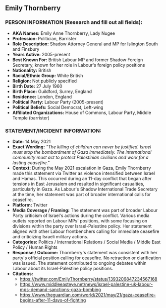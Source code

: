 ## Emily Thornberry

### PERSON INFORMATION (Research and fill out all fields):
- **AKA Names:** Emily Anne Thornberry, Lady Nugee
- **Profession:** Politician, Barrister
- **Role Description:** Shadow Attorney General and MP for Islington South and Finsbury
- **Years Active:** 2005-present
- **Best Known For:** British Labour MP and former Shadow Foreign Secretary, known for her role in Labour's foreign policy positions
- **Nationality:** British
- **Racial/Ethnic Group:** White British
- **Religion:** Not publicly specified
- **Birth Date:** 27 July 1960
- **Birth Place:** Guildford, Surrey, England
- **Residence:** London, England
- **Political Party:** Labour Party (2005-present)
- **Political Beliefs:** Social Democrat, Left-wing
- **Affiliated Organizations:** House of Commons, Labour Party, Middle Temple (barrister)

### STATEMENT/INCIDENT INFORMATION:
- **Date:** 14 May 2021
- **Exact Wording:** *"The killing of children can never be justified. Israel must stop the bombardment of Gaza immediately. The international community must act to protect Palestinian civilians and work for a lasting ceasefire."*
- **Context:** During the May 2021 escalation in Gaza, Emily Thornberry made this statement via Twitter as violence intensified between Israel and Hamas. This occurred during an 11-day conflict that began after tensions in East Jerusalem and resulted in significant casualties, particularly in Gaza. As Labour's Shadow International Trade Secretary at the time, her statement was part of broader international calls for ceasefire.
- **Platform:** Twitter
- **Media Coverage / Framing:** The statement was part of broader Labour Party criticism of Israel's actions during the conflict. Various media outlets reported on Labour MPs' positions, with some focusing on divisions within the party over Israel-Palestine policy. Her statement aligned with other Labour frontbenchers calling for immediate ceasefire and criticizing Israeli military actions.
- **Categories:** Politics / International Relations / Social Media / Middle East Policy / Human Rights
- **Response / Outcome:** Thornberry's statement was consistent with her party's official position calling for ceasefire. No retraction or clarification was issued. The statement contributed to ongoing debates within Labour about its Israel-Palestine policy positions.
- **Citations:** 
  - https://twitter.com/EmilyThornberry/status/1393206847234567168
  - https://www.middleeasteye.net/news/israel-palestine-uk-labour-mps-demand-sanctions-gaza-bombing
  - https://www.theguardian.com/world/2021/may/21/gaza-ceasefire-begins-after-11-days-of-fighting